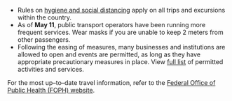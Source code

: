 - Rules on [hygiene and social distancing](https://www.bag.admin.ch/bag/en/home/krankheiten/ausbrueche-epidemien-pandemien/aktuelle-ausbrueche-epidemien/novel-cov/so-schuetzen-wir-uns.html#-1762329805) apply on all trips and excursions within the country.
- As of **May 11**, public transport operators have been running more frequent services. Wear masks if you are unable to keep 2 meters from other passengers.
- Following the easing of measures, many businesses and institutions are allowed to open and events are permitted, as long as they have appropriate precautionary measures in place. View [full list](https://www.bag.admin.ch/bag/en/home/krankheiten/ausbrueche-epidemien-pandemien/aktuelle-ausbrueche-epidemien/novel-cov/massnahmen-des-bundes.html) of permitted activities and services.

For the most up–to–date travel information, refer to the [Federal Office of Public Health (FOPH) website](https://www.bag.admin.ch/bag/en/home.html).
